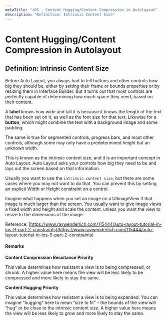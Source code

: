 ```yaml
---
metaTitle: "iOS - Content Hugging/Content Compression in Autolayout"
description: "Definition: Intrinsic Content Size"
---
```


# Content Hugging/Content Compression in Autolayout



## Definition: Intrinsic Content Size


Before Auto Layout, you always had to tell buttons and other controls how big they should be, either by setting their frame or bounds properties or by resizing them in Interface Builder. But it turns out that most controls are perfectly capable of determining how much space they need, based on their content.

A **label** knows how wide and tall it is because it knows the length of the text that has been set on it, as well as the font size for that text. Likewise for a **button**, which might combine the text with a background image and some padding.

The same is true for segmented controls, progress bars, and most other controls, although some may only have a predetermined height but an unknown width.

This is known as the intrinsic content size, and it is an important concept in Auto Layout.  Auto Layout asks your controls how big they need to be and lays out the screen based on that information.

Usually you want to use the `intrinsic content size`, but there are some cases where you may not want to do that. You can prevent this by setting an explicit Width or Height constraint on a control.

Imagine what happens when you set an image on a UIImageView if that image is much larger than the screen. You usually want to give image views a fixed width and height and scale the content, unless you want the view to resize to the dimensions of the image.

Reference: [https://www.raywenderlich.com/115444/auto-layout-tutorial-in-ios-9-part-2-constraints](https://www.raywenderlich.com/115444/auto-layout-tutorial-in-ios-9-part-2-constraints)



#### Remarks


**Content Compression Resistance Priority**

> 
<p>This value determines how resistant a view is to being compressed, or
shrunk. A higher value here means the view will be less likely to be
compressed and more likely to stay the same.</p>


**Content Hugging Priority**

> 
<p>This value determines how resistant a view is to being expanded. You
can imagine “hugging” here to mean “size to fit” – the bounds of the
view will “hug” or be close to the intrinsic content size. A higher
value here means the view will be less likely to grow and more likely
to stay the same.</p>


